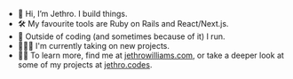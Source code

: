- 👋 Hi, I’m Jethro. I build things.
- 🛠 My favourite tools are Ruby on Rails and React/Next.js.
- 👀 Outside of coding (and sometimes because of it) I run.
- 👨🏼‍💻 I'm currently taking on new projects.
- 🙋‍♂️ To learn more, find me at [jethrowilliams.com](https://jethrowilliams.com/), or take a deeper look at some of my projects at [jethro.codes](https://jethro.codes/).

<!---
jro31/jro31 is a ✨ special ✨ repository because its `README.md` (this file) appears on your GitHub profile.
You can click the Preview link to take a look at your changes.
--->
